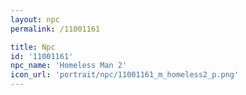 ```yaml
---
layout: npc
permalink: /11001161

title: Npc
id: '11001161'
npc_name: 'Homeless Man 2'
icon_url: 'portrait/npc/11001161_m_homeless2_p.png'
---
```

